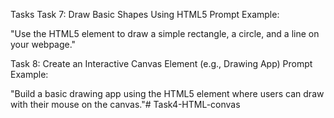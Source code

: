 Tasks
Task 7: Draw Basic Shapes Using HTML5 <canvas>
Prompt Example:

"Use the HTML5 <canvas> element to draw a simple rectangle, a circle, and a line on your webpage."

Task 8: Create an Interactive Canvas Element (e.g., Drawing App)
Prompt Example:

"Build a basic drawing app using the HTML5 <canvas> element where users can draw with their mouse on the canvas."# Task4-HTML-convas
